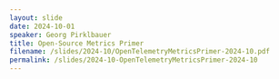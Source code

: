 ```yaml
---
layout: slide
date: 2024-10-01
speaker: Georg Pirklbauer
title: Open-Source Metrics Primer
filename: /slides/2024-10/OpenTelemetryMetricsPrimer-2024-10.pdf
permalink: /slides/2024-10-OpenTelemetryMetricsPrimer-2024-10
---
```

